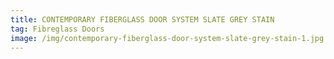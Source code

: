 ```yaml
---
title: CONTEMPORARY FIBERGLASS DOOR SYSTEM SLATE GREY STAIN
tag: Fibreglass Doors
image: /img/contemporary-fiberglass-door-system-slate-grey-stain-1.jpg
---
```

